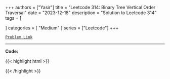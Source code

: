 
+++
authors = ["Yasir"]
title = "Leetcode 314: Binary Tree Vertical Order Traversal"
date = "2023-12-18"
description = "Solution to Leetcode 314"
tags = [
    
]
categories = [
    "Medium"
]
series = ["Leetcode"]
+++



[`Problem Link`](https://leetcode.com/problems/binary-tree-vertical-order-traversal/description/)

---

**Code:**

{{< highlight html >}}

{{< /highlight >}}


